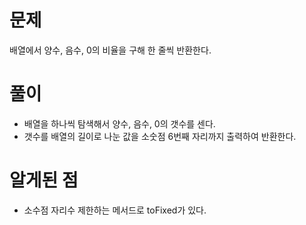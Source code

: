 # 문제

배열에서 양수, 음수, 0의 비율을 구해 한 줄씩 반환한다.

# 풀이

- 배열을 하나씩 탐색해서 양수, 음수, 0의 갯수를 센다.
- 갯수를 배열의 길이로 나눈 값을 소숫점 6번째 자리까지 출력하여 반환한다.

# 알게된 점

- 소수점 자리수 제한하는 메서드로 toFixed가 있다.
